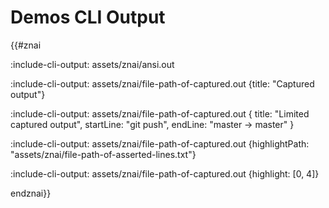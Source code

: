 # Demos CLI Output

{{#znai

:include-cli-output: assets/znai/ansi.out

:include-cli-output: assets/znai/file-path-of-captured.out {title: "Captured output"}

:include-cli-output: assets/znai/file-path-of-captured.out {
    title: "Limited captured output",
    startLine: "git push",
    endLine: "master -> master"
}

:include-cli-output: assets/znai/file-path-of-captured.out {highlightPath: "assets/znai/file-path-of-asserted-lines.txt"}

:include-cli-output: assets/znai/file-path-of-captured.out {highlight: [0, 4]}

endznai}}

